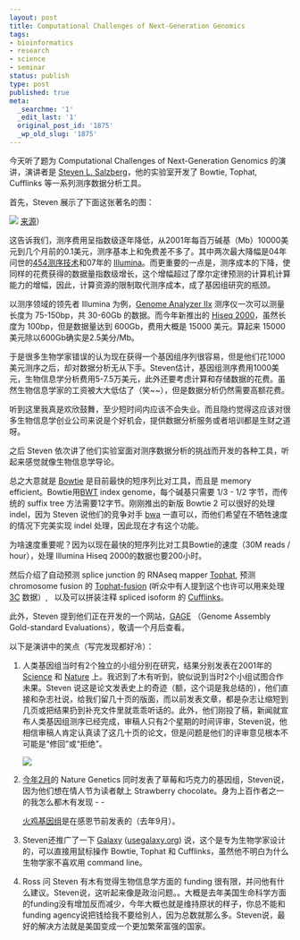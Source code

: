 ```yaml
---
layout: post
title: Computational Challenges of Next-Generation Genomics
tags:
- bioinformatics
- research
- science
- seminar
status: publish
type: post
published: true
meta:
  _searchme: '1'
  _edit_last: '1'
  original_post_id: '1875'
  _wp_old_slug: '1875'
---
```

今天听了题为 Computational Challenges of Next-Generation Genomics 的演讲，演讲者是 <a href="http://bioinformatics.igm.jhmi.edu/salzberg/">Steven L. Salzberg</a>，他的实验室开发了 Bowtie, Tophat, Cufflinks 等一系列测序数据分析工具。

首先，Steven 展示了下面这张著名的图：


![](https://dl.dropboxusercontent.com/u/308058/blogimages/2011/10/cost_per_megabase.jpg)
<a href="http://www.genome.gov/sequencingcosts/">来源</a>）

这告诉我们，测序费用呈指数级逐年降低，从2001年每百万碱基（Mb）10000美元到几个月前的0.1美元，测序基本上和免费差不多了。其中两次最大降幅是04年问世的<a href="http://en.wikipedia.org/wiki/454_Life_Sciences">454测序技术</a>和07年的 <a href="http://en.wikipedia.org/wiki/Illumina_(company)">Illumina</a>。而更重要的一点是，测序成本的下降，使同样的花费获得的数据量指数级增长，这个增幅超过了摩尔定律预测的计算机计算能力的增幅，因此，计算资源的限制取代测序成本，成了基因组研究的瓶颈。

以测序领域的领先者 Illumina 为例，<a href="http://www.illumina.com/systems/genome_analyzer_iix.ilmn">Genome Analyzer IIx</a> 测序仪一次可以测量长度为 75-150bp，共 30-60Gb 的数据。而今年新推出的 <a href="http://www.illumina.com/systems/hiseq_2000.ilmn">Hiseq 2000</a>，虽然长度为 100bp，但是数据量达到 600Gb，费用大概是 15000 美元。算起来 15000美元除以600Gb确实是2.5美分/Mb。

于是很多生物学家错误的认为现在获得一个基因组序列很容易，但是他们花1000美元测序之后，却对数据分析无从下手。Steven估计，基因组测序费用1000美元，生物信息学分析费用5-7.5万美元，此外还要考虑计算和存储数据的花费。虽然生物信息学家的工资被大大低估了（笑~~），但是数据分析仍然需要高额花费。

听到这里我真是欢欣鼓舞，至少短时间内应该不会失业。而且隐约觉得这应该对很多生物信息学创业公司来说是个好机会，提供数据分析服务或者培训都是生财之道呀。

之后 Steven 依次讲了他们实验室面对测序数据分析的挑战而开发的各种工具，听起来感觉就像生物信息学导论。

总之大意就是 <a href="http://bowtie-bio.sourceforge.net/">Bowtie</a> 是目前最快的短序列比对工具，而且是 memory efficient。Bowtie用<a href="http://en.wikipedia.org/wiki/Burrows%E2%80%93Wheeler_transform">BWT</a> index genome，每个碱基只需要 1/3 - 1/2 字节，而传统的 suffix tree 方法需要12字节。刚刚推出的新版 Bowtie 2 可以很好的处理 indel，因为 Steven 说他们的竞争对手 <a href="http://www.google.com/url?sa=t&amp;source=web&amp;cd=1&amp;ved=0CDsQFjAA&amp;url=http%3A%2F%2Fbio-bwa.sourceforge.net%2F&amp;ei=xDmeTqCgLem80AGU8cnFCQ&amp;usg=AFQjCNEkV0T52Idv0K_Kx4P9q3XSHxhbDw&amp;sig2=qfpvKy19YOEoiA05VZBV2g">bwa</a> 一直可以，而他们希望在不牺牲速度的情况下完美实现 indel 处理，因此现在才有这个功能。

为啥速度重要呢？因为以现在最快的短序列比对工具Bowtie的速度（30M reads / hour），处理 Illumina Hiseq 2000的数据也要200小时。

然后介绍了自动预测 splice junction 的 RNAseq mapper <a href="http://tophat.cbcb.umd.edu/">Tophat</a>, 预测 chromosome fusion 的 <a href="http://tophat-fusion.sourceforge.net/">Tophat-fusion</a> (听众中有人提到这个也许可以用来处理 <a href="http://en.wikipedia.org/wiki/Chromosome_conformation_capture">3C</a> 数据）,   以及可以拼装注释 spliced isoform 的 <a href="http://cufflinks.cbcb.umd.edu/">Cufflinks</a>。

此外，Steven 提到他们正在开发的一个网站，<a href="http://gage.cbcb.umd.edu/">GAGE</a> （Genome Assembly Gold-standard Evaluations），敬请一个月后查看。

以下是演讲中的笑点（写完发现都好冷）：

1. 人类基因组当时有2个独立的小组分别在研究，结果分别发表在2001年的 <a href="http://www.sciencemag.org/content/291/5507/1304.full">Science</a> 和 <a href="http://www.nature.com/nature/journal/v409/n6822/full/409860a0.html">Nature</a> 上。我迟到了木有听到，貌似说到当时2个小组试图合作未果。Steven 说这是论文发表史上的奇迹（额，这个词是我总结的），他们直接和杂志社说，给我们留几十页的版面，而以前发表文章，都是杂志让缩短到几页或把结果扔到补充文件里就乖乖听话的。此外，他们刚投了稿，新闻就宣布人类基因组测序已经完成，审稿人只有2个星期的时间评审，Steven说，他相信审稿人肯定认真读了这几十页的论文，但是问题是他们的评审意见根本不可能是“修回”或“拒绝”。


    ![](https://dl.dropboxusercontent.com/u/308058/blogimages/2011/10/cacao_nature_genetics.gif)

2. <a href="http://www.nature.com/ng/journal/v43/n2/index.html">今年2月</a>的 Nature Genetics 同时发表了草莓和巧克力的基因组，Steven说，因为他们想在情人节为读者献上 Strawberry chocolate。身为上百作者之一的我怎么都木有发现 - -

    <a href="http://www.plosbiology.org/article/info%3Adoi%2F10.1371%2Fjournal.pbio.1000475">火鸡基因组</a>是在感恩节前发表的（去年9月）。

3. Steven还推广了一下 <a href="http://main.g2.bx.psu.edu/">Galaxy</a> (<a href="http://usegalaxy.org">usegalaxy.org</a>) 说，这个是专为生物学家设计的，可以直接用鼠标操作 Bowtie, Tophat 和 Cufflinks，虽然他不明白为什么生物学家不喜欢用 command line。

4. Ross 问 Steven 有木有觉得生物信息学方面的 funding 很有限，并问他有什么建议。Steven说，这听起来像是政治问题。。大概是去年美国生命科学方面的funding没有增加反而减少，今年大概也就是维持原状的样子，你总不能和funding agency说把钱给我不要给别人，因为总数就那么多。Steven说，最好的解决方法就是美国变成一个更加繁荣富强的国家。
